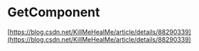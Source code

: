 # GetComponent

[https://blog.csdn.net/KillMeHealMe/article/details/88290339](https://blog.csdn.net/KillMeHealMe/article/details/88290339)
